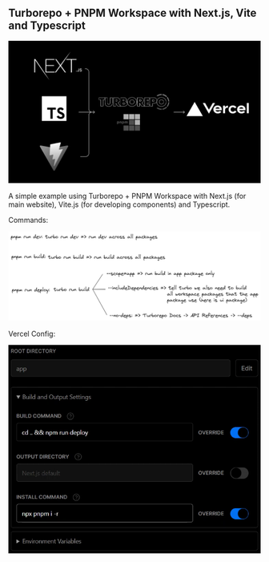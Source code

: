 ## Turborepo + PNPM Workspace with Next.js, Vite and Typescript

![](./thumbnail.png)

A simple example using Turborepo + PNPM Workspace with Next.js (for main website), Vite.js (for developing components) and Typescript.

Commands:

![](./commands.png)

Vercel Config:

![](./vercel-config.png)
